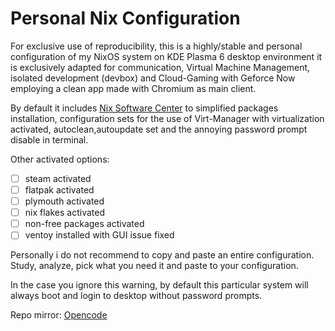 # Personal Nix Configuration

For exclusive use of reproducibility, this is a highly/stable and personal configuration of my NixOS system on KDE Plasma 6 desktop environment it is exclusively adapted for communication, Virtual Machine Management, isolated development (devbox) and Cloud-Gaming with Geforce Now  employing a clean app made with Chromium as main client. 

By default it includes [Nix Software Center](https://github.com/snowfallorg/nix-software-center) to simplified packages installation, configuration sets for the use of Virt-Manager with virtualization activated, autoclean,autoupdate set and the annoying password prompt disable in terminal.

Other activated options:

- [ ] steam activated
- [ ] flatpak activated
- [ ] plymouth activated
- [ ] nix flakes activated
- [ ] non-free packages activated
- [ ] ventoy installed with GUI issue fixed

Personally i do not recommend to copy and paste an entire configuration.  Study, analyze, pick what you need it and paste to your configuration.

In the case you ignore this warning, by default this particular system will always boot and login to desktop without password prompts.

Repo mirror: [Opencode](https://www.opencode.net/sircam/personal-nix-configuration)